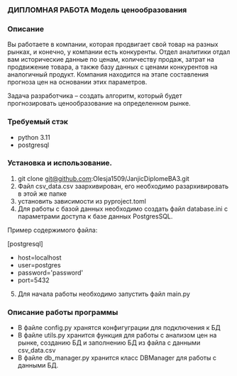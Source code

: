 ### ДИПЛОМНАЯ РАБОТА Модель ценообразования

### Описание

Вы работаете в компании, которая продвигает свой товар на разных рынках, и конечно, у компании есть конкуренты.
Отдел аналитики отдал вам исторические данные по ценам, количеству продаж, затрат на продвижение товара, а также базу данных с ценами конкурентов на аналогичный продукт.
Компания находится на этапе составления прогноза цен на основании этих параметров.

Задача разработчика – создать алгоритм, который будет прогнозировать ценообразование на определенном рынке.

### Требуемый стэк
- python 3.11
- postgresql

### Установка и использование.
1. git clone git@github.com:Olesja1509/JanjicDiplomeBA3.git
2. Файл csv_data.csv заархивирован, его необходимо разархивировать в этой же папке
3. установить зависимости из pyproject.toml
4. Для работы с базой данных необходимо создать файл database.ini с параметрами доступа к базе данных PostgresSQL. 

Пример содержимого файла:

[postgresql]
- host=localhost
- user=postgres
- password='password'
- port=5432

5. Для начала работы необходимо запустить файл main.py

### Описание работы программы
- В файле config.py хранятся конфигуграции для подключения к БД
- В файле utils.py хранится функция для работы с анализом цен на рынке, созданию БД и заполнению БД из файла с данными csv_data.csv
- В файле db_manager.py хранится класс DBManager для работы с данными БД.
